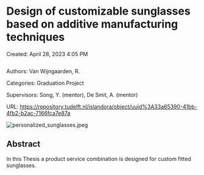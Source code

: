 # Design of customizable sunglasses based on additive manufacturing techniques

Created: April 28, 2023 4:05 PM

```{tags}  3d scans, personalized
```

Authors: Van Wijngaarden, R.

Categories: Graduation Project

Supervisors: Song, Y. (mentor), De Smit, A. (mentor)

URL: https://repository.tudelft.nl/islandora/object/uuid%3A33a65390-41bb-4fb2-b2ac-7166fca7e87a

![personalized_sunglasses.jpeg](personalized_sunglasses.jpeg)

## Abstract

In this Thesis a product service combination is designed for custom fitted sunglasses.